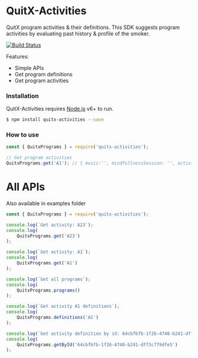 # QuitX-Activities
QuitX program activities &amp; their definitions. This SDK suggests program activities by evaluating past history &amp; profile of the smoker.


[![Build Status](https://travis-ci.org/joemccann/dillinger.svg?branch=master)](https://travis-ci.org/joemccann/dillinger)

Features:

  - Simple APIs
  - Get program definitions
  - Get program activities

### Installation

QuitX-Activities requires [Node.js](https://nodejs.org/) v6+ to run.

```sh
$ npm install quitx-activities --save
```

### How to use
```js
const { QuitxPrograms } = require('quitx-activities');

// Get program activities
QuitxPrograms.get('A1'); // { music:'', mindfullnessSession: '', activities: '' }
```

# All APIs
Also available in examples folder
```js
const { QuitxPrograms } = require('quitx-activities');

console.log(`Get activity: A23`);
console.log(
	QuitxPrograms.get('A23')
);

console.log(`Get activity: A1`);
console.log(
	QuitxPrograms.get('A1')
);

console.log(`Get all programs`);
console.log(
	QuitxPrograms.programs()
);

console.log(`Get activity A1 definitions`);
console.log(
	QuitxPrograms.definitions('A1')
);

console.log(`Get activity definition by id: 64cbfbfb-1f26-4740-b241-dff3c779dfe5`);
console.log(
	QuitxPrograms.getById('64cbfbfb-1f26-4740-b241-dff3c779dfe5')
);
```